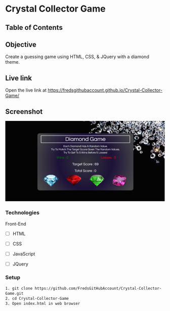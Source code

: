 # Crystal Collector Game

## Table of Contents 

## Objective 

Create a guessing game using HTML, CSS, & JQuery with a diamond theme.

## Live link
Open the live link at https://fredsgithubaccount.github.io/Crystal-Collector-Game/

## Screenshot
![Screenshot](/images/crystal.png)

### Technologies
Front-End
- [ ] HTML
- [ ] CSS
- [ ] JavaScript
- [ ] JQuery


### Setup 
```
1. git clone https://github.com/FredsGitHubAccount/Crystal-Collector-Game.git
2. cd Crystal-Collector-Game
3. Open index.html in web browser

```